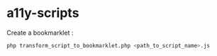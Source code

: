 # a11y-scripts

Create a bookmarklet :  
```bash
php transform_script_to_bookmarklet.php <path_to_script_name>.js
```